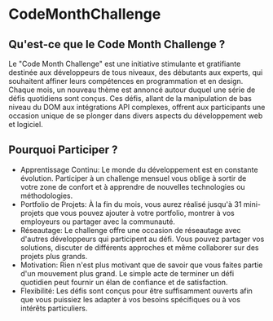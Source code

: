 # CodeMonthChallenge
## Qu'est-ce que le Code Month Challenge ?
Le "Code Month Challenge" est une initiative stimulante et gratifiante destinée aux développeurs de tous niveaux, des débutants aux experts, qui souhaitent affiner leurs compétences en programmation et en design. Chaque mois, un nouveau thème est annoncé autour duquel une série de défis quotidiens sont conçus. Ces défis, allant de la manipulation de bas niveau du DOM aux intégrations API complexes, offrent aux participants une occasion unique de se plonger dans divers aspects du développement web et logiciel.

## Pourquoi Participer ?
- Apprentissage Continu: Le monde du développement est en constante évolution. Participer à un challenge mensuel vous oblige à sortir de votre zone de confort et à apprendre de nouvelles technologies ou méthodologies.
- Portfolio de Projets: À la fin du mois, vous aurez réalisé jusqu'à 31 mini-projets que vous pouvez ajouter à votre portfolio, montrer à vos employeurs ou partager avec la communauté.
- Réseautage: Le challenge offre une occasion de réseautage avec d'autres développeurs qui participent au défi. Vous pouvez partager vos solutions, discuter de différents approches et même collaborer sur des projets plus grands.
- Motivation: Rien n'est plus motivant que de savoir que vous faites partie d'un mouvement plus grand. Le simple acte de terminer un défi quotidien peut fournir un élan de confiance et de satisfaction.
- Flexibilité: Les défis sont conçus pour être suffisamment ouverts afin que vous puissiez les adapter à vos besoins spécifiques ou à vos intérêts particuliers.
